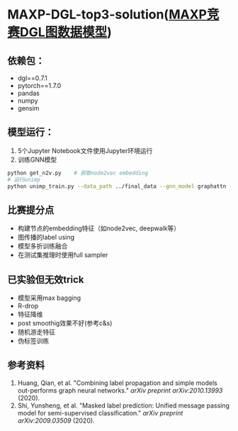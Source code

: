 # MAXP-DGL-top3-solution([MAXP竞赛DGL图数据模型](https://biendata.xyz/competition/maxp_dgl/))
依赖包：
------
- dgl==0.7.1
- pytorch==1.7.0
- pandas
- numpy
- gensim

模型运行：
-------

1. 5个Jupyter Notebook文件使用Jupyter环境运行
2. 训练GNN模型

```bash
python get_n2v.py    # 获取node2vec embedding
# 运行unimp
python unimp_train.py --data_path ../final_data --gnn_model graphattn --hidden_dim 64 --n_layers 2 --fanout 20,20 --batch_size 4000 --GPU 0 --out_path ./results --epoch 40 --savename unimp_graphattn
```

## 比赛提分点

- 构建节点的embedding特征（如node2vec, deepwalk等）
- 图传播的label using
- 模型多折训练融合
- 在测试集推理时使用full sampler

## 已实验但无效trick

- 模型采用max bagging
- R-drop
- 特征降维
- post smoothig效果不好(参考c&s)
- 随机游走特征
- 伪标签训练

## 参考资料

1. Huang, Qian, et al. "Combining label propagation and simple models out-performs graph neural networks." *arXiv preprint arXiv:2010.13993* (2020).
2. Shi, Yunsheng, et al. "Masked label prediction: Unified message passing model for semi-supervised classification." *arXiv preprint arXiv:2009.03509* (2020).

